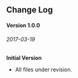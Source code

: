 ## Change Log

#### Version 1.0.0
###### 2017-03-19

**Initial Version**

* All files under revision.
